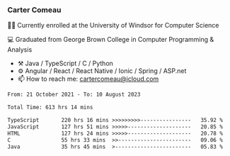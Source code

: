 ### Carter Comeau

🙋‍♂️ Currently enrolled at the University of Windsor for Computer Science

💻 Graduated from George Brown College in Computer Programming & Analysis

- ⚒️ Java / TypeScript / C / Python
- ⚙️ Angular / React / React Native / Ionic / Spring / ASP.net
- 📫 How to reach me: cartercomeau@icloud.com

<!--START_SECTION:waka-->

```txt
From: 21 October 2021 - To: 10 August 2023

Total Time: 613 hrs 14 mins

TypeScript       220 hrs 16 mins >>>>>>>>>----------------   35.92 %
JavaScript       127 hrs 51 mins >>>>>--------------------   20.85 %
HTML             127 hrs 24 mins >>>>>--------------------   20.78 %
C                55 hrs 33 mins  >>-----------------------   09.06 %
Java             35 hrs 45 mins  >------------------------   05.83 %
```

<!--END_SECTION:waka-->
